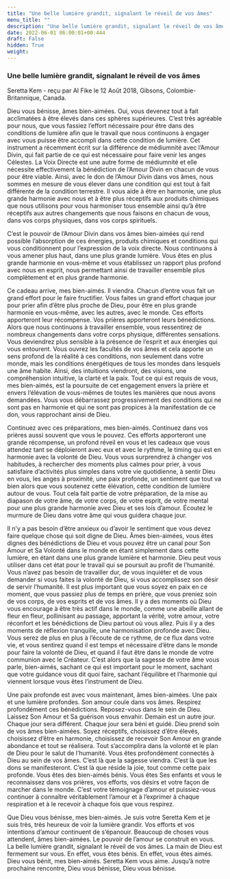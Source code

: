```yaml
---
title: "Une belle lumière grandit, signalant le réveil de vos âmes"
menu_title: ""
description: "Une belle lumière grandit, signalant le réveil de vos âmes"
date: 2022-06-01 06:00:01+00:444
draft: False
hidden: True
weight:
---
```

### Une belle lumière grandit, signalant le réveil de vos âmes

Seretta Kem - reçu par Al Fike le 12 Août 2018, Gibsons, Colombie-Britannique, Canada.

Dieu vous bénisse, âmes bien-aimées. Oui, vous devenez tout à fait acclimatées à être élevés dans ces sphères supérieures. C’est très agréable pour nous, que vous fassiez l’effort nécessaire pour être dans des conditions de lumière afin que le travail que nous continuons à engager avec vous puisse être accompli dans cette condition de lumière. Cet instrument a récemment écrit sur la différence de médiumnité avec l’Amour Divin, qui fait partie de ce qui est nécessaire pour faire venir les anges Célestes. La Voix Directe est une autre forme de médiumnité et elle nécessite effectivement la bénédiction de l’Amour Divin en chacun de vous pour être viable. Ainsi, avec le don de l’Amour Divin dans vos âmes, nous sommes en mesure de vous élever dans une condition qui est tout à fait différente de la condition terrestre. Il vous aide à être en harmonie, une plus grande harmonie avec nous et à être plus réceptifs aux produits chimiques que nous utilisons pour vous harmoniser tous ensemble ainsi qu’à être réceptifs aux autres changements que nous faisons en chacun de vous, dans vos corps physiques, dans vos corps spirituels.

C’est le pouvoir de l’Amour Divin dans vos âmes bien-aimées qui rend possible l’absorption de ces énergies, produits chimiques et conditions qui vous conditionnent pour l’expression de la voix directe. Nous continuons à vous amener plus haut, dans une plus grande lumière. Vous êtes en plus grande harmonie en vous-même et vous établissez un rapport plus profond avec nous en esprit, nous permettant ainsi de travailler ensemble plus complètement et en plus grande harmonie.

Ce cadeau arrive, mes bien-aimés. Il viendra. Chacun d’entre vous fait un grand effort pour le faire fructifier. Vous faites un grand effort chaque jour pour prier afin d’être plus proche de Dieu, pour être en plus grande harmonie en vous-même, avec les autres, avec le monde. Ces efforts apporteront leur récompense. Vos prières apporteront leurs bénédictions. Alors que nous continuons à travailler ensemble, vous ressentirez de nombreux changements dans votre corps physique, différentes sensations. Vous deviendrez plus sensible à la présence de l’esprit et aux énergies qui vous entourent. Vous ouvrez les facultés de vos âmes et cela apporte un sens profond de la réalité à ces conditions, non seulement dans votre monde, mais les conditions énergétiques de tous les mondes dans lesquels une âme habite. Ainsi, des intuitions viendront, des visions, une compréhension intuitive, la clarté et la paix. Tout ce qui est requis de vous, mes bien-aimés, est la poursuite de cet engagement envers la prière et envers l’élévation de vous-mêmes de toutes les manières que nous avons demandées. Vous vous débarrassez progressivement des conditions qui ne sont pas en harmonie et qui ne sont pas propices à la manifestation de ce don, vous rapprochant ainsi de Dieu.

Continuez avec ces préparations, mes bien-aimés. Continuez dans vos prières aussi souvent que vous le pouvez. Ces efforts apporteront une grande récompense, un profond réveil en vous et les cadeaux que vous attendez tant se déploieront avec eux et avec le rythme, le timing qui est en harmonie avec la volonté de Dieu. Vous vous surprendrez à changer vos habitudes, à rechercher des moments plus calmes pour prier, à vous satisfaire d’activités plus simples dans votre vie quotidienne, à sentir Dieu en vous, les anges à proximité, une paix profonde, un sentiment que tout va bien alors que vous soutenez cette élévation, cette condition de lumière autour de vous. Tout cela fait partie de votre préparation, de la mise au diapason de votre âme, de votre corps, de votre esprit, de votre mental pour une plus grande harmonie avec Dieu et ses lois d’amour. Écoutez le murmure de Dieu dans votre âme qui vous guidera chaque jour.

Il n’y a pas besoin d’être anxieux ou d’avoir le sentiment que vous devez faire quelque chose qui soit digne de Dieu. Âmes bien-aimées, vous êtes dignes des bénédictions de Dieu et vous pouvez être un canal pour Son Amour et Sa Volonté dans le monde en étant simplement dans cette lumière, en étant dans une plus grande lumière et harmonie. Dieu peut vous utiliser dans cet état pour le travail qui se poursuit au profit de l’humanité. Vous n’avez pas besoin de travailler dur, de vous inquiéter et de vous demander si vous faites la volonté de Dieu, si vous accomplissez son désir de servir l’humanité. Il est plus important que vous soyez en paix en ce moment, que vous passiez plus de temps en prière, que vous preniez soin de vos corps, de vos esprits et de vos âmes. Il y a des moments où Dieu vous encourage à être très actif dans le monde, comme une abeille allant de fleur en fleur, pollinisant au passage, apportant la vérité, votre amour, votre réconfort et les bénédictions de Dieu partout où vous allez. Puis il y a des moments de réflexion tranquille, une harmonisation profonde avec Dieu. Vous serez de plus en plus à l’écoute de ce rythme, de ce flux dans votre vie, et vous sentirez quand il est temps et nécessaire d’être dans le monde pour faire la volonté de Dieu, et quand il faut être dans le monde de votre communion avec le Créateur. C’est alors que la sagesse de votre âme vous parle, bien-aimés, sachant ce qui est important pour le moment, sachant que votre guidance vous dit quoi faire, sachant l’équilibre et l’harmonie qui viennent lorsque vous êtes l’instrument de Dieu.

Une paix profonde est avec vous maintenant, âmes bien-aimées. Une paix et une lumière profondes. Son amour coule dans vos âmes. Respirez profondément ces bénédictions. Reposez-vous dans le sein de Dieu. Laissez Son Amour et Sa guérison vous envahir. Demain est un autre jour. Chaque jour sera différent. Chaque jour sera béni et guidé. Dieu prend soin de vos âmes bien-aimées. Soyez réceptifs, choisissez d’être élevés, choisissez d’être en harmonie, choisissez de recevoir Son Amour en grande abondance et tout se réalisera. Tout s’accomplira dans la volonté et le plan de Dieu pour le salut de l’humanité. Vous êtes profondément connectés à Dieu au sein de vos âmes. C’est là que la sagesse viendra. C’est là que les dons se manifesteront. C’est là que réside la joie, tout comme cette paix profonde. Vous êtes des bien-aimés bénis. Vous êtes Ses enfants et vous le reconnaissez dans vos prières, vos efforts, vos désirs et votre façon de marcher dans le monde. C’est votre témoignage d’amour et puissiez-vous continuer à connaître véritablement l’amour et à l’exprimer à chaque respiration et à le recevoir à chaque fois que vous respirez.

Que Dieu vous bénisse, mes bien-aimés. Je suis votre Seretta Kem et je suis très, très heureux de voir la lumière grandir. Vos efforts et vos intentions d’amour continuent de s’épanouir. Beaucoup de choses vous attendent, âmes bien-aimées. Le pouvoir de l’amour se construit en vous. La belle lumière grandit, signalant le réveil de vos âmes. La main de Dieu est fermement sur vous. En effet, vous êtes bénis. En effet, vous êtes aimés. Dieu vous bénit, mes bien-aimés. Seretta Kem vous aime. Jusqu’à notre prochaine rencontre, Dieu vous bénisse, Dieu vous bénisse.
